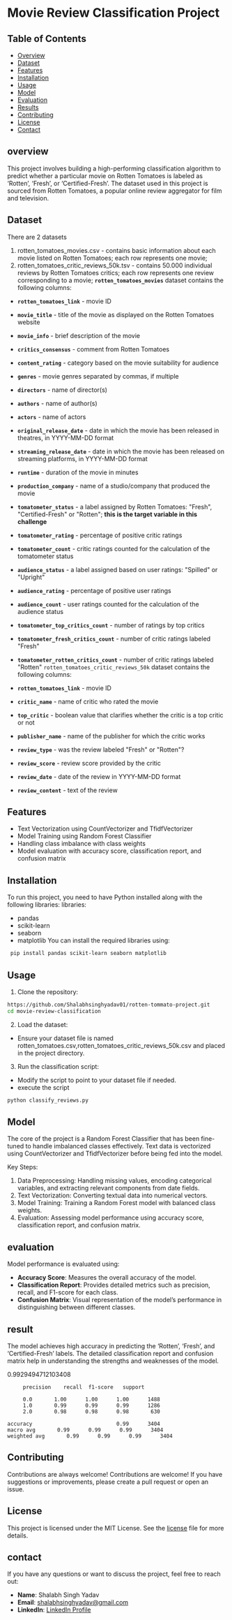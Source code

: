 
# Movie Review Classification Project


## Table of Contents

- [Overview](#overview)
- [Dataset](#dataset)
- [Features](#features)
- [Installation](#installation)
- [Usage](#usage)
- [Model](#model)
- [Evaluation](#evaluation)
- [Results](#results)
- [Contributing](#contributing)
- [License](#license)
- [Contact](#contact)

## overview
This project involves building a high-performing classification algorithm to predict whether a particular movie on Rotten Tomatoes is labeled as ‘Rotten’, ‘Fresh’, or ‘Certified-Fresh’. The dataset used in this project is sourced from Rotten Tomatoes, a popular online review aggregator for film and television.
## Dataset
There are 2 datasets

1. rotten_tomatoes_movies.csv - contains basic information about each movie listed on Rotten Tomatoes; each row represents one movie;
2. rotten_tomatoes_critic_reviews_50k.tsv - contains 50.000 individual reviews by Rotten Tomatoes critics; each row represents one review corresponding to a movie;
**`rotten_tomatoes_movies`** dataset contains the following columns:
- **`rotten_tomatoes_link`** - movie ID
- **`movie_title`** - title of the movie as displayed on the Rotten Tomatoes website
- **`movie_info`** - brief description of the movie
- **`critics_consensus`** - comment from Rotten Tomatoes
- **`content_rating`** - category based on the movie suitability for audience
- **`genres`** - movie genres separated by commas, if multiple
- **`directors`** - name of director(s)
- **`authors`** - name of author(s)
- **`actors`** - name of actors
- **`original_release_date`** - date in which the movie has been released in theatres, in YYYY-MM-DD format
- **`streaming_release_date`** - date in which the movie has been released on streaming platforms, in YYYY-MM-DD format
- **`runtime`** - duration of the movie in minutes
- **`production_company`** - name of a studio/company that produced the movie
- **`tomatometer_status`** - a label assigned by Rotten Tomatoes: "Fresh", "Certified-Fresh" or "Rotten"; **this is the target variable in this challenge**
- **`tomatometer_rating`** - percentage of positive critic ratings
- **`tomatometer_count`** - critic ratings counted for the calculation of the tomatometer status
- **`audience_status`** - a label assigned based on user ratings: "Spilled" or "Upright"
- **`audience_rating`** - percentage of positive user ratings
- **`audience_count`** - user ratings counted for the calculation of the audience status
- **`tomatometer_top_critics_count`** - number of ratings by top critics
- **`tomatometer_fresh_critics_count`** - number of critic ratings labeled "Fresh"
- **`tomatometer_rotten_critics_count`** - number of critic ratings labeled "Rotten"
`rotten_tomatoes_critic_reviews_50k` dataset contains the following columns:

- **`rotten_tomatoes_link`** - movie ID
- **`critic_name`** - name of critic who rated the movie
- **`top_critic`** - boolean value that clarifies whether the critic is a top critic or not
- **`publisher_name`** - name of the publisher for which the critic works
- **`review_type`** - was the review labeled "Fresh" or "Rotten"?
- **`review_score`** - review score provided by the critic
- **`review_date`** - date of the review in YYYY-MM-DD format
- **`review_content`** - text of the review
## Features

- Text Vectorization using CountVectorizer and TfidfVectorizer
- Model Training using Random Forest Classifier
- Handling class imbalance with class weights
- Model evaluation with accuracy score, classification report, and confusion matrix


## Installation

To run this project, you need to have Python installed along with the following libraries:
libraries:

- pandas
- scikit-learn
- seaborn
- matplotlib
You can install the required libraries using:

```bash
 pip install pandas scikit-learn seaborn matplotlib
```
    
## Usage

1.	Clone the repository:
```bash
https://github.com/Shalabhsinghyadav01/rotten-tommato-project.git
cd movie-review-classification
```

2.	Load the dataset:
- Ensure your dataset file is named rotten_tomatoes.csv,rotten_tomatoes_critic_reviews_50k.csv and placed in the project directory.
3.	Run the classification script:
- Modify the script to point to your dataset file if needed.
- execute the script 
```bash
python classify_reviews.py
```
## Model
The core of the project is a Random Forest Classifier that has been fine-tuned to handle imbalanced classes effectively. Text data is vectorized using CountVectorizer and TfidfVectorizer before being fed into the model.

Key Steps:
1.	Data Preprocessing: Handling missing values, encoding categorical variables, and extracting relevant components from date fields.
2.	Text Vectorization: Converting textual data into numerical vectors.
3.	Model Training: Training a Random Forest model with balanced class weights.
4.	Evaluation: Assessing model performance using accuracy score, classification report, and confusion matrix.

## evaluation
Model performance is evaluated using:
- **Accuracy Score**: Measures the overall accuracy of the model.
- **Classification Report**: Provides detailed metrics such as precision, recall, and F1-score for each class.
- **Confusion Matrix**: Visual representation of the model’s performance in distinguishing between different classes.

## result
The model achieves high accuracy in predicting the ‘Rotten’, ‘Fresh’, and ‘Certified-Fresh’ labels. The detailed classification report and confusion matrix help in understanding the strengths and weaknesses of the model.

0.9929494712103408
        
         precision    recall  f1-score   support

         0.0       1.00      1.00      1.00      1488
         1.0       0.99      0.99      0.99      1286
         2.0       0.98      0.98      0.98       630

    accuracy                           0.99      3404
    macro avg       0.99      0.99      0.99      3404
    weighted avg       0.99      0.99      0.99      3404
## Contributing

Contributions are always welcome!
Contributions are welcome! If you have suggestions or improvements, please create a pull request or open an issue.


## License

This project is licensed under the MIT License. See the [license](https://github.com/Shalabhsinghyadav01/rotten-tommato-project/blob/main/LICENSE) file for more details.


## contact
If you have any questions or want to discuss the project, feel free to reach out:
- **Name**: Shalabh Singh Yadav
- **Email**: [shalabhsinghyadav@gmail.com](mailto:shalabhsinghyadav@gmail.com)
- **LinkedIn**: [LinkedIn Profile](https://www.linkedin.com/in/shalabh-singh-yadav-66b607204/)